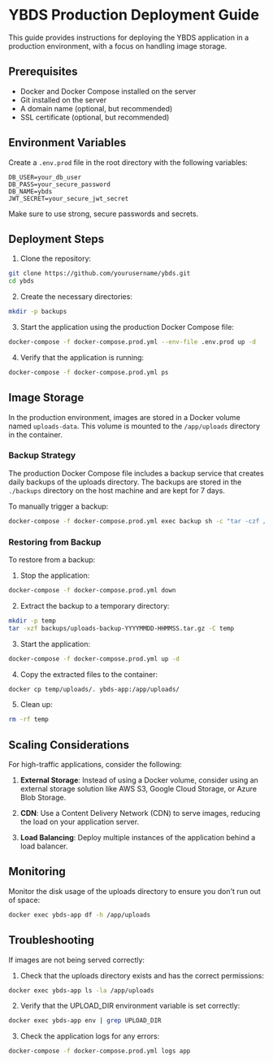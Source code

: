 # YBDS Production Deployment Guide

This guide provides instructions for deploying the YBDS application in a production environment, with a focus on handling image storage.

## Prerequisites

- Docker and Docker Compose installed on the server
- Git installed on the server
- A domain name (optional, but recommended)
- SSL certificate (optional, but recommended)

## Environment Variables

Create a `.env.prod` file in the root directory with the following variables:

```
DB_USER=your_db_user
DB_PASS=your_secure_password
DB_NAME=ybds
JWT_SECRET=your_secure_jwt_secret
```

Make sure to use strong, secure passwords and secrets.

## Deployment Steps

1. Clone the repository:

```bash
git clone https://github.com/yourusername/ybds.git
cd ybds
```

2. Create the necessary directories:

```bash
mkdir -p backups
```

3. Start the application using the production Docker Compose file:

```bash
docker-compose -f docker-compose.prod.yml --env-file .env.prod up -d
```

4. Verify that the application is running:

```bash
docker-compose -f docker-compose.prod.yml ps
```

## Image Storage

In the production environment, images are stored in a Docker volume named `uploads-data`. This volume is mounted to the `/app/uploads` directory in the container.

### Backup Strategy

The production Docker Compose file includes a backup service that creates daily backups of the uploads directory. The backups are stored in the `./backups` directory on the host machine and are kept for 7 days.

To manually trigger a backup:

```bash
docker-compose -f docker-compose.prod.yml exec backup sh -c "tar -czf /backups/uploads-backup-manual-$(date +%Y%m%d-%H%M%S).tar.gz -C /data uploads"
```

### Restoring from Backup

To restore from a backup:

1. Stop the application:

```bash
docker-compose -f docker-compose.prod.yml down
```

2. Extract the backup to a temporary directory:

```bash
mkdir -p temp
tar -xzf backups/uploads-backup-YYYYMMDD-HHMMSS.tar.gz -C temp
```

3. Start the application:

```bash
docker-compose -f docker-compose.prod.yml up -d
```

4. Copy the extracted files to the container:

```bash
docker cp temp/uploads/. ybds-app:/app/uploads/
```

5. Clean up:

```bash
rm -rf temp
```

## Scaling Considerations

For high-traffic applications, consider the following:

1. **External Storage**: Instead of using a Docker volume, consider using an external storage solution like AWS S3, Google Cloud Storage, or Azure Blob Storage.

2. **CDN**: Use a Content Delivery Network (CDN) to serve images, reducing the load on your application server.

3. **Load Balancing**: Deploy multiple instances of the application behind a load balancer.

## Monitoring

Monitor the disk usage of the uploads directory to ensure you don't run out of space:

```bash
docker exec ybds-app df -h /app/uploads
```

## Troubleshooting

If images are not being served correctly:

1. Check that the uploads directory exists and has the correct permissions:

```bash
docker exec ybds-app ls -la /app/uploads
```

2. Verify that the UPLOAD_DIR environment variable is set correctly:

```bash
docker exec ybds-app env | grep UPLOAD_DIR
```

3. Check the application logs for any errors:

```bash
docker-compose -f docker-compose.prod.yml logs app
``` 